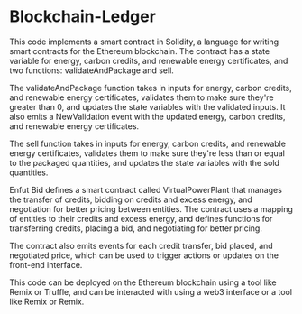 # Blockchain-Ledger
This code implements a smart contract in Solidity, a language for writing smart contracts for the Ethereum blockchain. The contract has a state variable for energy, carbon credits, and renewable energy certificates, and two functions: validateAndPackage and sell.

The validateAndPackage function takes in inputs for energy, carbon credits, and renewable energy certificates, validates them to make sure they're greater than 0, and updates the state variables with the validated inputs. It also emits a NewValidation event with the updated energy, carbon credits, and renewable energy certificates.

The sell function takes in inputs for energy, carbon credits, and renewable energy certificates, validates them to make sure they're less than or equal to the packaged quantities, and updates the state variables with the sold quantities.

Enfut Bid defines a smart contract called VirtualPowerPlant that manages the transfer of credits, bidding on credits and excess energy, and negotiation for better pricing between entities. The contract uses a mapping of entities to their credits and excess energy, and defines functions for transferring credits, placing a bid, and negotiating for better pricing.

The contract also emits events for each credit transfer, bid placed, and negotiated price, which can be used to trigger actions or updates on the front-end interface.

This code can be deployed on the Ethereum blockchain using a tool like Remix or Truffle, and can be interacted with using a web3 interface or a tool like Remix or Remix.
